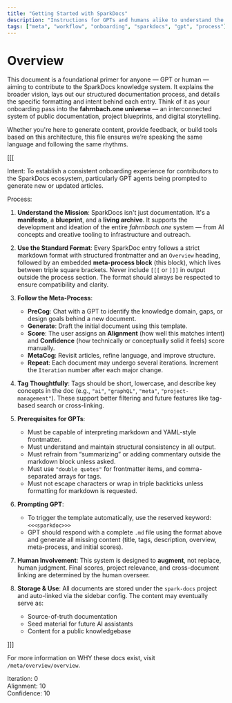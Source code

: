 ```yaml
---
title: "Getting Started with SparkDocs"
description: "Instructions for GPTs and humans alike to understand the SparkDocs vision, workflow, and prerequisites."
tags: ["meta", "workflow", "onboarding", "sparkdocs", "gpt", "process"]
---
```

# Overview

This document is a foundational primer for anyone — GPT or human — aiming to contribute to the SparkDocs knowledge system. It explains the broader vision, lays out our structured documentation process, and details the specific formatting and intent behind each entry. Think of it as your onboarding pass into the **fahrnbach.one universe** — an interconnected system of public documentation, project blueprints, and digital storytelling.

Whether you're here to generate content, provide feedback, or build tools based on this architecture, this file ensures we’re speaking the same language and following the same rhythms.

[[[
  
Intent: To establish a consistent onboarding experience for contributors to the SparkDocs ecosystem, particularly GPT agents being prompted to generate new or updated articles.

Process:
1. **Understand the Mission**: SparkDocs isn't just documentation. It's a **manifesto**, a **blueprint**, and a **living archive**. It supports the development and ideation of the entire *fahrnbach.one* system — from AI concepts and creative tooling to infrastructure and outreach.

2. **Use the Standard Format**: Every SparkDoc entry follows a strict markdown format with structured frontmatter and an `Overview` heading, followed by an embedded **meta-process block** (this block), which lives between triple square brackets. Never include `[[[` or `]]]` in output outside the process section. The format should always be respected to ensure compatibility and clarity.

3. **Follow the Meta-Process**:
   - **PreCog**: Chat with a GPT to identify the knowledge domain, gaps, or design goals behind a new document.
   - **Generate**: Draft the initial document using this template.
   - **Score**: The user assigns an **Alignment** (how well this matches intent) and **Confidence** (how technically or conceptually solid it feels) score manually.
   - **MetaCog**: Revisit articles, refine language, and improve structure.
   - **Repeat**: Each document may undergo several iterations. Increment the `Iteration` number after each major change.

4. **Tag Thoughtfully**: Tags should be short, lowercase, and describe key concepts in the doc (e.g., `"ai"`, `"graphQL"`, `"meta"`, `"project-management"`). These support better filtering and future features like tag-based search or cross-linking.

5. **Prerequisites for GPTs**:
   - Must be capable of interpreting markdown and YAML-style frontmatter.
   - Must understand and maintain structural consistency in all output.
   - Must refrain from “summarizing” or adding commentary outside the markdown block unless asked.
   - Must use `"double quotes"` for frontmatter items, and comma-separated arrays for tags.
   - Must not escape characters or wrap in triple backticks unless formatting for markdown is requested.

6. **Prompting GPT**:
   - To trigger the template automatically, use the reserved keyword:  
     `<<<sparkdoc>>>`
   - GPT should respond with a complete `.md` file using the format above and generate all missing content (title, tags, description, overview, meta-process, and initial scores).

7. **Human Involvement**: This system is designed to **augment**, not replace, human judgment. Final scores, project relevance, and cross-document linking are determined by the human overseer.

8. **Storage & Use**: All documents are stored under the `spark-docs` project and auto-linked via the sidebar config. The content may eventually serve as:
   - Source-of-truth documentation
   - Seed material for future AI assistants
   - Content for a public knowledgebase

]]]

For more information on WHY these docs exist, visit `/meta/overview/overview`.

Iteration: 0  
Alignment: 10  
Confidence: 10

